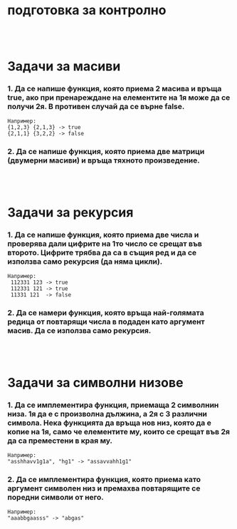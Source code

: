 # **подготовка за контролно**
<br />
<br />

# **Задачи за масиви**

### **1.** Да се напише функция, която приема 2 масива и връща true, aко при пренареждане на елементите на 1я може да се получи 2я. В противен случай да се върне false.
    Например:
    {1,2,3} {2,1,3} -> true
    {2,1,1} {3,2,2} -> false

### **2.** Да се напише функция, която приема две матрици (двумерни масиви) и връща тяхното произведение.

<br /> 
<br /> 

# **Задачи за рекурсия**

### **1.** Да се напише функция, която приема две числа и проверява дали цифрите на 1то число се срещат във второто. Цифрите трябва да са в същия ред и да се използва само рекурсия (да няма цикли).
    Например:
     112331 123 -> true
     112331 121 -> true
     11331 121  -> false

### **2.** Да се намери функция, която връща най-голямата редица от повтарящи числа в подаден като аргумент масив. Да се използва само рекурсия.

<br /> 
<br /> 

# **Задачи за символни низове**

### **1.** Да се имплементира функция, приемаща 2 символнин низа. 1я да е с произволна дължина, а 2я с 3 различни символа. Нека функцията да връща нов низ, която да е копие на 1я, само че елементите му, които се срещат във 2я да са преместени в края му.
    Например:
    "asshhavv1g1a", "hg1" -> "assavvahh1g1"

### **2.** Да се имплементира функция, която приема като аргумент символен низ и премахва повтарящите се поредни символи от него.
    Например:
    "аааbbgaasss" -> "аbgas"

